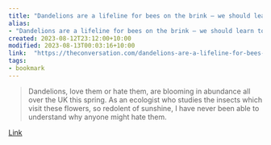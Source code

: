 ```yaml
---
title: "Dandelions are a lifeline for bees on the brink – we should learn to love them"
alias:
- "Dandelions are a lifeline for bees on the brink – we should learn to love them"
created: 2023-08-12T23:12:00+10:00
modified: 2023-08-13T00:03:16+10:00
link:  "https://theconversation.com/dandelions-are-a-lifeline-for-bees-on-the-brink-we-should-learn-to-love-them-204504"
tags:
- bookmark
---
```


> Dandelions, love them or hate them, are blooming in abundance all over the UK this spring. As an ecologist who studies the insects which visit these flowers, so redolent of sunshine, I have never been able to understand why anyone might hate them.

[Link](https://theconversation.com/dandelions-are-a-lifeline-for-bees-on-the-brink-we-should-learn-to-love-them-204504)

